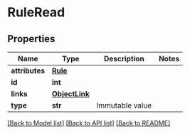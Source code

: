 # RuleRead

## Properties
Name | Type | Description | Notes
------------ | ------------- | ------------- | -------------
**attributes** | [**Rule**](Rule.md) |  | 
**id** | **int** |  | 
**links** | [**ObjectLink**](ObjectLink.md) |  | 
**type** | **str** | Immutable value | 

[[Back to Model list]](../README.md#documentation-for-models) [[Back to API list]](../README.md#documentation-for-api-endpoints) [[Back to README]](../README.md)


